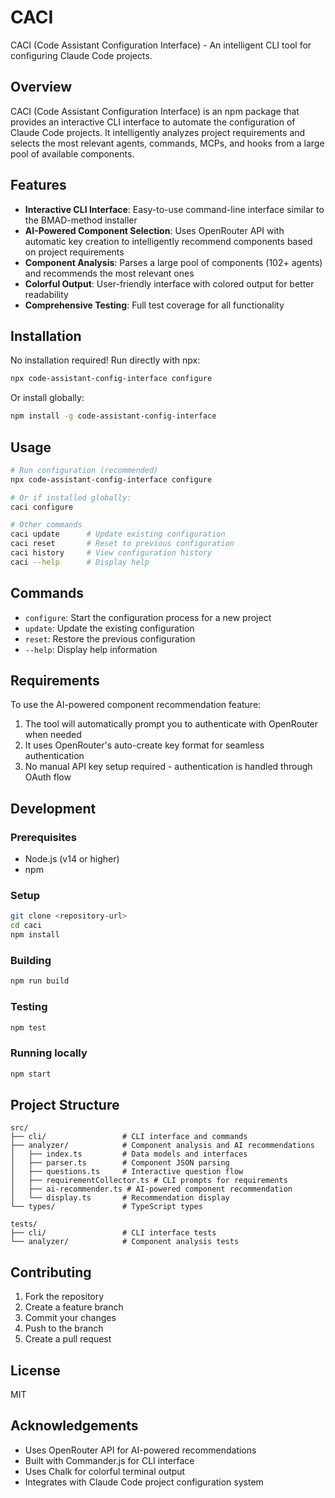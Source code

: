 # CACI

CACI (Code Assistant Configuration Interface) - An intelligent CLI tool for configuring Claude Code projects.

## Overview

CACI (Code Assistant Configuration Interface) is an npm package that provides an interactive CLI interface to automate the configuration of Claude Code projects. It intelligently analyzes project requirements and selects the most relevant agents, commands, MCPs, and hooks from a large pool of available components.

## Features

- **Interactive CLI Interface**: Easy-to-use command-line interface similar to the BMAD-method installer
- **AI-Powered Component Selection**: Uses OpenRouter API with automatic key creation to intelligently recommend components based on project requirements
- **Component Analysis**: Parses a large pool of components (102+ agents) and recommends the most relevant ones
- **Colorful Output**: User-friendly interface with colored output for better readability
- **Comprehensive Testing**: Full test coverage for all functionality

## Installation

No installation required! Run directly with npx:

```bash
npx code-assistant-config-interface configure
```

Or install globally:

```bash
npm install -g code-assistant-config-interface
```

## Usage

```bash
# Run configuration (recommended)
npx code-assistant-config-interface configure

# Or if installed globally:
caci configure

# Other commands
caci update      # Update existing configuration
caci reset       # Reset to previous configuration
caci history     # View configuration history
caci --help      # Display help
```

## Commands

- `configure`: Start the configuration process for a new project
- `update`: Update the existing configuration
- `reset`: Restore the previous configuration
- `--help`: Display help information

## Requirements

To use the AI-powered component recommendation feature:

1. The tool will automatically prompt you to authenticate with OpenRouter when needed
2. It uses OpenRouter's auto-create key format for seamless authentication
3. No manual API key setup required - authentication is handled through OAuth flow

## Development

### Prerequisites

- Node.js (v14 or higher)
- npm

### Setup

```bash
git clone <repository-url>
cd caci
npm install
```

### Building

```bash
npm run build
```

### Testing

```bash
npm test
```

### Running locally

```bash
npm start
```

## Project Structure

```
src/
├── cli/                 # CLI interface and commands
├── analyzer/            # Component analysis and AI recommendations
│   ├── index.ts         # Data models and interfaces
│   ├── parser.ts        # Component JSON parsing
│   ├── questions.ts     # Interactive question flow
│   ├── requirementCollector.ts # CLI prompts for requirements
│   ├── ai-recommender.ts # AI-powered component recommendation
│   └── display.ts       # Recommendation display
└── types/               # TypeScript types

tests/
├── cli/                 # CLI interface tests
└── analyzer/            # Component analysis tests
```

## Contributing

1. Fork the repository
2. Create a feature branch
3. Commit your changes
4. Push to the branch
5. Create a pull request

## License

MIT

## Acknowledgements

- Uses OpenRouter API for AI-powered recommendations
- Built with Commander.js for CLI interface  
- Uses Chalk for colorful terminal output
- Integrates with Claude Code project configuration system

